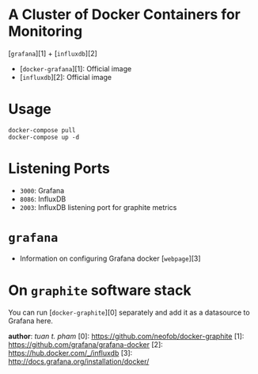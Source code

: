 A Cluster of Docker Containers for Monitoring
=============================================
[`grafana`][1] + [`influxdb`][2]

* [`docker-grafana`][1]: Official image
* [`influxdb`][2]: Official image

Usage
=====
```
docker-compose pull
docker-compose up -d
```

Listening Ports
===============
* `3000`: Grafana
* `8086`: InfluxDB
* `2003`: InfluxDB listening port for graphite metrics

`grafana`
=========
* Information on configuring Grafana docker [`webpage`][3]



On `graphite` software stack
============================
You can run [`docker-graphite`][0] separately and add it as a datasource to Grafana here.



__author__: *tuan t. pham*
[0]: https://github.com/neofob/docker-graphite
[1]: https://github.com/grafana/grafana-docker
[2]: https://hub.docker.com/_/influxdb
[3]: http://docs.grafana.org/installation/docker/
